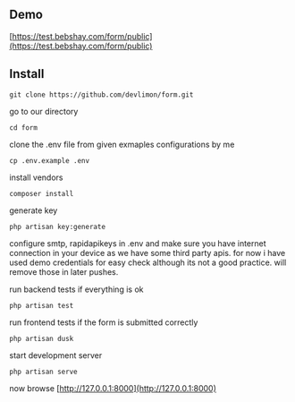 ## Demo
[https://test.bebshay.com/form/public](https://test.bebshay.com/form/public)

## Install

```
git clone https://github.com/devlimon/form.git
```

go to our directory
```
cd form
```

clone the .env file from given exmaples configurations by me
```
cp .env.example .env
```

install vendors
```
composer install
```

generate key
```
php artisan key:generate
```

configure smtp, rapidapikeys in .env and make sure you have internet connection in your device as we have some third party apis. for now i have used demo credentials for easy check although its not a good practice. will remove those in later pushes.

run backend tests if everything is ok
```
php artisan test
```

run frontend tests if the form is submitted correctly
```
php artisan dusk
```

start development server
```
php artisan serve
```

now browse [http://127.0.0.1:8000](http://127.0.0.1:8000)
